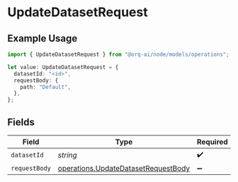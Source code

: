# UpdateDatasetRequest

## Example Usage

```typescript
import { UpdateDatasetRequest } from "@orq-ai/node/models/operations";

let value: UpdateDatasetRequest = {
  datasetId: "<id>",
  requestBody: {
    path: "Default",
  },
};
```

## Fields

| Field                                                                                      | Type                                                                                       | Required                                                                                   | Description                                                                                |
| ------------------------------------------------------------------------------------------ | ------------------------------------------------------------------------------------------ | ------------------------------------------------------------------------------------------ | ------------------------------------------------------------------------------------------ |
| `datasetId`                                                                                | *string*                                                                                   | :heavy_check_mark:                                                                         | N/A                                                                                        |
| `requestBody`                                                                              | [operations.UpdateDatasetRequestBody](../../models/operations/updatedatasetrequestbody.md) | :heavy_minus_sign:                                                                         | N/A                                                                                        |